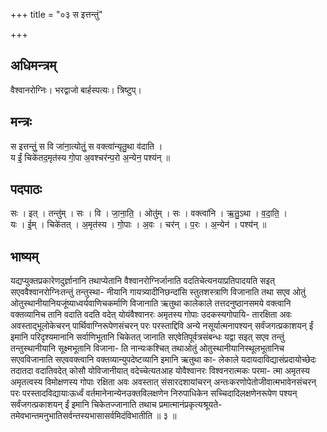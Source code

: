 +++
title = "०३ स इत्तन्तुं"

+++
## अधिमन्त्रम्
वैश्वानरोग्निः। भरद्वाजो बार्हस्पत्यः। त्रिष्टुप्।

## मन्त्रः
स इत्तन्तुं॒ स वि जा॑ना॒त्योतुं॒ स वक्त्वा॑न्यृतु॒था व॑दाति ।  
य ईं॒ चिके॑तद॒मृत॑स्य गो॒पा अ॒वश्चर॑न्प॒रो अ॒न्येन॒ पश्य॑न् ॥

## पदपाठः
सः । इत् । तन्तु॑म् । सः । वि । जा॒ना॒ति॒ । ओतु॑म् । सः । वक्त्वा॑नि । ऋ॒तु॒ऽथा । व॒दा॒ति॒ ।  
यः । ई॒म् । चिके॑तत् । अ॒मृत॑स्य । गो॒पाः । अ॒वः । चर॑न् । प॒रः । अ॒न्येन॑ । पश्य॑न् ॥

## भाष्यम्
यद्यप्युक्तप्रकारेणदुर्ज्ञानानि तथाप्येतानि वैश्वानरोग्निर्जानाति वदतिचेत्यनयाप्रतिपादयति सइत् सएववैश्वानरोग्निःतन्तुं तन्तुस्था- नीयानि गायत्र्यादीनिछन्दांसि स्तुतशस्त्राणि विजानाति तथा सएव ओतुं ओतुस्थानीयानियजूंष्याध्वर्यवाणिचकर्माणि विजानाति ऋतुथा कालेकाले तत्तदनुष्ठानसमये वक्त्वानि वक्तव्यानिच तानि वदाति वदति वदेत् योयंवैश्वानरः अमृतस्य गोपाः उदकस्यगोपायि- तारक्षिता अवः अवस्ताद्भूलोकेचरन् पार्थिवाग्निरूपेणसंचरन् परः परस्ताद्दिवि अन्ये नसूर्यात्मनापश्यन् सर्वंजगत्प्रकाशयन् ईं इमानि परिदृश्यमानानि सर्वाणिभूतानि चिकेतत् जानाति सएवेतिपूर्वत्रसंबन्धः यद्वा सइत् सएव तन्तुं तन्तुस्थानीयानि सूक्ष्मभूतानि विजाना- ति नान्यःकश्चित् तथाओतुं ओतुस्थानीयानिस्थूलभूतानिच सएवविजानाति सएववक्त्वानि वक्तव्यान्युपदेष्टव्यानि इमानि ऋतुथा का- लेकाले यदायदाविद्यासंप्रदायोच्छेदः तदातदा वदातिवदेत् कोसौ योविजानीयात् वदेच्चेत्यतआह योवैश्वानरः विश्वनरात्मकः परमा- त्मा अमृतस्य अमृतत्वस्य विमोक्षणस्य गोपाः रक्षिता अवः अवस्तात् संसारदशायांचरन् अन्तःकरणोपेतोजीवात्मभावेनसंचरन् परः परस्तादविद्यायाःऊर्ध्वं वर्तमानेनान्येनउक्तविलक्षणेन निरुपाधिकेन सच्चिदादिलक्षणेनरूपेण पश्यन् सर्वंजगत्प्रकाशयन् ईं इमानि चिकेतज्जानाति तथाच प्रमात्मानंप्रकृत्यश्रूयते-तमेवभान्तमनुभातिसर्वन्तस्यभासासर्वमिदंविभातीति ॥ ३ ॥